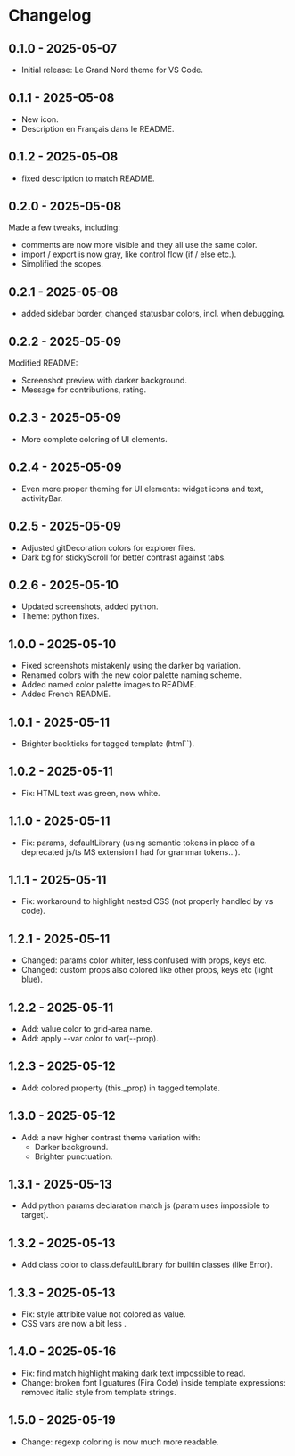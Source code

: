 # Changelog

## 0.1.0 - 2025-05-07
- Initial release: Le Grand Nord theme for VS Code.

## 0.1.1 - 2025-05-08
- New icon.
- Description en Français dans le README.

## 0.1.2 - 2025-05-08
- fixed description to match README.

## 0.2.0 - 2025-05-08
Made a few tweaks, including:
- comments are now more visible and they all use the same color.
- import / export is now gray, like control flow (if / else etc.).
- Simplified the scopes.

## 0.2.1 - 2025-05-08
- added sidebar border, changed statusbar colors, incl. when debugging.

## 0.2.2 - 2025-05-09
Modified README:
- Screenshot preview with darker background.
- Message for contributions, rating.

## 0.2.3 - 2025-05-09
- More complete coloring of UI elements.

## 0.2.4 - 2025-05-09
- Even more proper theming for UI elements: widget icons and text, activityBar.

## 0.2.5 - 2025-05-09
- Adjusted gitDecoration colors for explorer files.
- Dark bg for stickyScroll for better contrast against tabs.

## 0.2.6 - 2025-05-10
- Updated screenshots, added python.
- Theme: python fixes.

## 1.0.0 - 2025-05-10
- Fixed screenshots mistakenly using the darker bg variation.
- Renamed colors with the new color palette naming scheme.
- Added named color palette images to README.
- Added French README.

## 1.0.1 - 2025-05-11
- Brighter backticks for tagged template (html``).

## 1.0.2 - 2025-05-11
- Fix: HTML text was green, now white.

## 1.1.0 - 2025-05-11
- Fix: params, defaultLibrary (using semantic tokens in place of a deprecated js/ts MS extension I had for grammar tokens...).

## 1.1.1 - 2025-05-11
- Fix: workaround to highlight nested CSS (not properly handled by vs code).

## 1.2.1 - 2025-05-11
- Changed: params color whiter, less confused with props, keys etc.
- Changed: custom props also colored like other props, keys etc (light blue).

## 1.2.2 - 2025-05-11
- Add: value color to grid-area name.
- Add: apply --var color to var(--prop).

## 1.2.3 - 2025-05-12
- Add: colored property (this._prop) in tagged template.

## 1.3.0 - 2025-05-12
- Add: a new higher contrast theme variation with:
  - Darker background.
  - Brighter punctuation.
  
## 1.3.1 - 2025-05-13
- Add python params declaration match js (param uses impossible to target).

## 1.3.2 - 2025-05-13
- Add class color to class.defaultLibrary for builtin classes (like Error).

## 1.3.3 - 2025-05-13
- Fix: style attribite value not colored as value.
- CSS vars are now a bit less .

## 1.4.0 - 2025-05-16
- Fix: find match highlight making dark text impossible to read.
- Change: broken font liguatures (Fira Code) inside template expressions: removed italic style from template strings.

## 1.5.0 - 2025-05-19
- Change: regexp coloring is now much more readable.